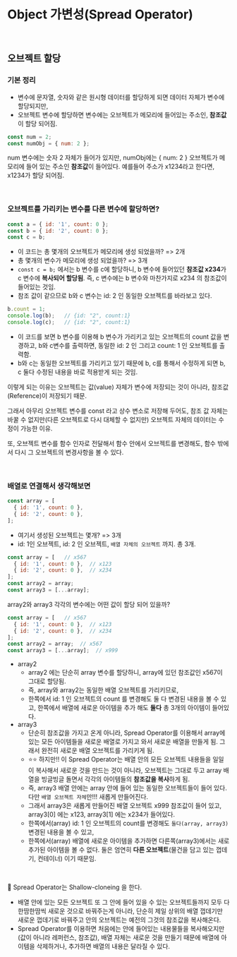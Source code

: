 # Object 가변성(Spread Operator)

<br/>

## 오브젝트 할당

### 기본 정리

- 변수에 문자열, 숫자와 같은 원시형 데이터를 할당하게 되면 데이터 자체가 변수에 할당되지만,
- 오브젝트 변수에 할당하면 변수에는 오브젝트가 메모리에 들어있는 주소인, **참조값**이 할당 되어짐.

```javascript
const num = 2;
const numObj = { num: 2 };
```

num 변수에는 숫자 2 자체가 들어가 있지만, numObj에는 { num: 2 } 오브젝트가 메모리에 들어 있는 주소인 **참조값**이 들어있다. 예를들어 주소가 x1234라고 한다면, x1234가 할당 되어짐.

<br/>

### 오브젝트를 가리키는 변수를 다른 변수에 할당하면?

```javascript
const a = { id: '1', count: 0 };
const b = { id: '2', count: 0 };
const c = b;
```

- 이 코드는 총 몇개의 오브젝트가 메모리에 생성 되었을까? => 2개
- 총 몇개의 변수가 메모리에 생성 되었을까? => 3개
- `const c = b;` 에서는 b 변수를 c에 할당하니, b 변수에 들어있던 **참조값 x234**가 c 변수에 **복사되어 할당됨**. 즉, c 변수에는 b 변수와 마찬가지로 x234 의 참조값이 들어있는 것임.
- 참조 값이 같으므로 b와 c 변수는 id: 2 인 동일한 오브젝트를 바라보고 있다.

```javascript
b.count = 1;
console.log(b);   // {id: "2", count:1}
console.log(c);   // {id: "2", count:1}
```

- 이 코드를 보면 b 변수를 이용해 b 변수가 가리키고 있는 오브젝트의 count 값을 변경하고, b와 c변수를 출력하면, 동일한 id: 2 인 그리고 count: 1 인 오브젝트를 출력함.
- b와 c는 동일한 오브젝트를 가리키고 있기 때문에 b, c를 통해서 수정하게 되면 b, c 둘다 수정된 내용을 바로 적용받게 되는 것임.

이렇게 되는 이유는 오브젝트는 값(value) 자체가 변수에 저장되는 것이 아니라, 참조값(Reference)이 저장되기 때문.

그래서 아무리 오브젝트 변수를 const 라고 상수 변소로 저장해 두어도, 참조 값 자체는 바꿀 수 없지만(다른 오브젝트로 다시 대체할 수 없지만) 오브젝트 자체의 데이터는 수정이 가능한 이유.

또, 오브젝트 변수를 함수 인자로 전달해서 함수 안에서 오브젝트를 변경해도, 함수 밖에서 다시 그 오브젝트의 변경사항을 볼 수 있다.

<br/>

### 배열로 연결해서 생각해보면

```javascript
const array = [
  { id: '1', count: 0 },
  { id: '2', count: 0 },
];
```

- 여기서 생성된 오브젝트는 몇개? => 3개
- id: 1인 오브젝트, id: 2 인 오브젝트, `배열 자체의 오브젝트` 까지. 총 3개.

```javascript
const array = [   // x567
  { id: '1', count: 0 },  // x123
  { id: '2', count: 0 },  // x234
];
const array2 = array;
const array3 = [...array];
```

array2와 array3 각각의 변수에는 어떤 값이 할당 되어 있을까?

```javascript
const array = [   // x567
  { id: '1', count: 0 },  // x123
  { id: '2', count: 0 },  // x234
];
const array2 = array;  // x567
const array3 = [...array];  // x999
```

- array2
  - array2 에는 단순히 array 변수를 할당하니, array에 있던 참조값인 x567이 그대로 할당됨.
  - 즉, array와 array2는 동일한 배열 오브젝트를 가리키므로,
  - 한쪽에서 id: 1 인 오브젝트의 count 를 변경해도 둘 다 변경된 내용을 볼 수 있고, 한쪽에서 배열에 새로운 아이템을 추가 해도 **둘다** 총 3개의 아이템이 들어있다.
- array3
  - 단순히 참조값을 가지고 온게 아니라, Spread Operator를 이용해서 array에 있는 모든 아이템들을 새로운 배열로 가지고 와서 새로운 배열을 만들게 됨. 그래서 완전히 새로운 배열 오브젝트를 가리키게 됨.
  - ⭐️⭐️ 하지만!! 이 Spread Operator는 배열 안의 모든 오브젝트 내용들을 일일이 복사해서 새로운 것을 만드는 것이 아니라, 오브젝트는 그대로 두고 array 배열을 빙글빙글 돌면서 각각의 아이템들의 **참조값을 복사**하게 됨.
  - 즉, array3 배열 안에는 array 안에 들어 있는 동일한 오브젝트들이 들어 있다. 다만 `배열 오브젝트 자체`만!!! 새롭게 만들어진다.
  - 그래서 array3은 새롭게 만들어진 배열 오브젝트 x999 참조값이 들어 있고, array3[0] 에는 x123, array3[1] 에는 x234가 들어있다.
  - 한쪽에서(array) id: 1 인 오브젝트의 count를 변경해도 `둘다(array, array3)` 변경된 내용을 볼 수 있고,
  - 한쪽에서(array) 배열에 새로운 아이템을 추가하면 다른쪽(array3)에서는 새로 추가된 아이템을 볼 수 없다. 둘은 엄연히 **다른 오브젝트**(물건을 담고 있는 껍데기, 컨테이너) 이기 때문임.

<br/>

📌 Spread Operator는 Shallow-cloneing 을 한다.

- 배열 안에 있는 모든 오브젝트 또 그 안에 들어 있을 수 있는 오브젝트들까지 모두 다 한땀한땀씩 새로운 것으로 바꿔주는게 아니라, 단순히 제일 상위의 배열 껍데기만 새로운 껍데기로 바꿔주고 안의 오브젝트는 예전의 그것의 참조값을 복사해온다.
- Spread Operator를 이용하면 처음에는 안에 들어있는 내용물들을 복사해오지만(값이 아니라 레퍼런스, 참조값), 배열 자체는 새로운 것을 만들기 때문에 배열에 아이템을 삭제하거나, 추가하면 배열의 내용은 달라질 수 있다.
